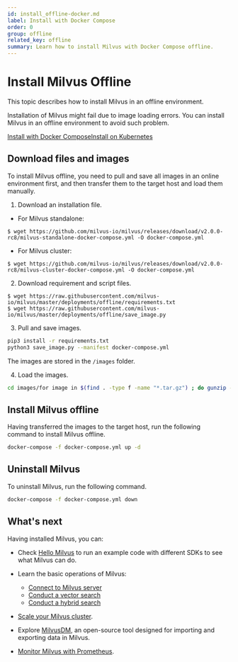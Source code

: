 ```yaml
---
id: install_offline-docker.md
label: Install with Docker Compose
order: 0
group: offline
related_key: offline
summary: Learn how to install Milvus with Docker Compose offline.
---
```


# Install Milvus Offline

This topic describes how to install Milvus in an offline environment. 

Installation of Milvus might fail due to image loading errors. You can install Milvus in an offline environment to avoid such problem.

<div class="tab-wrapper"><a href="install_offline-docker.md" class='active '>Install with Docker Compose</a><a href="install_offline-helm.md" class=''>Install on Kubernetes</a></div>

## Download files and images

To install Milvus offline, you need to pull and save all images in an online environment first, and then transfer them to the target host and load them manually.

1. Download an installation file.

- For Milvus standalone:

```
$ wget https://github.com/milvus-io/milvus/releases/download/v2.0.0-rc8/milvus-standalone-docker-compose.yml -O docker-compose.yml

```

- For Milvus cluster:

```
$ wget https://github.com/milvus-io/milvus/releases/download/v2.0.0-rc8/milvus-cluster-docker-compose.yml -O docker-compose.yml

```

2. Download requirement and script files.

```
$ wget https://raw.githubusercontent.com/milvus-io/milvus/master/deployments/offline/requirements.txt
$ wget https://raw.githubusercontent.com/milvus-io/milvus/master/deployments/offline/save_image.py
```

3. Pull and save images.

```bash
pip3 install -r requirements.txt
python3 save_image.py --manifest docker-compose.yml
```

<div class="alert note">
  The images are stored in the <code>/images</code> folder.
  </div>


4. Load the images.

```bash
cd images/for image in $(find . -type f -name "*.tar.gz") ; do gunzip -c $image | docker load; done
```

## Install Milvus offline

Having transferred the images to the target host, run the following command to install Milvus offline.

```bash
docker-compose -f docker-compose.yml up -d
```

## Uninstall Milvus

To uninstall Milvus, run the following command.

```bash
docker-compose -f docker-compose.yml down
```

## What's next

Having installed Milvus, you can:

- Check [Hello Milvus](example_code.md) to run an example code with different SDKs to see what Milvus can do.

- Learn the basic operations of Milvus:
  - [Connect to Milvus server](connect.md)
  - [Conduct a vector search](search.md)
  - [Conduct a hybrid search](hybridsearch.md)

- [Scale your Milvus cluster](scaleout.md).
- Explore [MilvusDM](migrate_overview.md), an open-source tool designed for importing and exporting data in Milvus.
- [Monitor Milvus with Prometheus](monitor.md).
